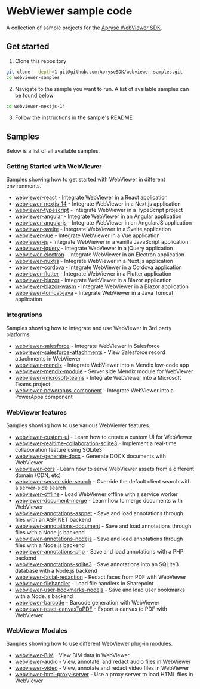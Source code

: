 # WebViewer sample code

A collection of sample projects for the [Apryse WebViewer SDK](https://apryse.com/products/webviewer).

## Get started

1. Clone this repository

```bash
git clone --depth=1 git@github.com:ApryseSDK/webviewer-samples.git
cd webviewer-samples
```

2. Navigate to the sample you want to run. A list of available samples can be found below

```bash
cd webviewer-nextjs-14
```

3. Follow the instructions in the sample's README

## Samples

Below is a list of all available samples.

### Getting Started with WebViewer
Samples showing how to get started with WebViewer in different environments.

- [webviewer-react](./webviewer-react) - Integrate WebViewer in a React application
- [webviewer-nextjs-14](./webviewer-nextjs-14) - Integrate WebViewer in a Next.js application
- [webviewer-typescript](./webviewer-typescript) - Integrate WebViewer in a TypeScript project
- [webviewer-angular](./webviewer-angular) - Integrate WebViewer in an Angular application
- [webviewer-angularjs](./webviewer-angularjs) - Integrate WebViewer in an AngularJS application
- [webviewer-svelte](./webviewer-svelte) - Integrate WebViewer in a Svelte application
- [webviewer-vue](./webviewer-vue) - Integrate WebViewer in a Vue application
- [webviewer-js](./webviewer-js) - Integrate WebViewer in a vanilla JavaScript application
- [webviewer-jquery](./webviewer-jquery) - Integrate WebViewer in a jQuery application
- [webviewer-electron](./webviewer-electron) - Integrate WebViewer in an Electron application
- [webviewer-nuxtjs](./webviewer-nuxtjs) - Integrate WebViewer in a Nuxt.js application
- [webviewer-cordova](./webviewer-cordova) - Integrate WebViewer in a Cordova application
- [webviewer-flutter](./webviewer-flutter) - Integrate WebViewer in a Flutter application
- [webviewer-blazor](./webviewer-blazor) - Integrate WebViewer in a Blazor application
- [webviewer-blazor-wasm](./webviewer-blazor-wasm) - Integrate WebViewer in a Blazor application
- [webviewer-tomcat-java](./webviewer-tomcat-java) - Integrate WebViewer in a Java Tomcat application

### Integrations
Samples showing how to integrate and use WebViewer in 3rd party platforms.

- [webviewer-salesforce](./webviewer-salesforce) - Integrate WebViewer in Salesforce
- [webviewer-salesforce-attachments](./webviewer-salesforce-attachments) - View Salesforce record attachments in WebViewer
- [webviewer-mendix](./webviewer-mendix) - Integrate WebViewer into a Mendix low-code app
- [webviewer-mendix-module](./webviewer-mendix-module) - Server side Mendix module for WebViewer
- [webviewer-microsoft-teams](./webviewer-microsoft-teams) - Integrate WebViewer into a Microsoft Teams project
- [webviewer-powerapps-component](./webviewer-powerapps-component) - Integrate WebViewer into a PowerApps component

### WebViewer features
Samples showing how to use various WebViewer features.

- [webviewer-custom-ui](./webviewer-custom-ui) - Learn how to create a custom UI for WebViewer
- [webviewer-realtime-collaboration-sqlite3](./webviewer-realtime-collaboration-sqlite3) - Implement a real-time collaboration feature using SQLite3
- [webviewer-generate-docx](./webviewer-generate-docx) - Generate DOCX documents with WebViewer
- [webviewer-cors](./webviewer-cors) - Learn how to serve WebViewer assets from a different domain (CDN, etc)
- [webviewer-server-side-search](./webviewer-server-side-search) - Override the default client search with a server-side search
- [webviewer-offline](./webviewer-offline) - Load WebViewer offline with a service worker
- [webviewer-document-merge](./webviewer-document-merge) - Learn how to merge documents with WebViewer
- [webviewer-annotations-aspnet](./webviewer-annotations-aspnet) - Save and load annotations through files with an ASP.NET backend
- [webviewer-annotations-document](./webviewer-annotations-document) - Save and load annotations through files with a Node.js backend
- [webviewer-annotations-nodejs](./webviewer-annotations-nodejs) - Save and load annotations through files with a Node.js backend
- [webviewer-annotations-php](./webviewer-annotations-php) - Save and load annotations with a PHP backend
- [webviewer-annotations-sqlite3](./webviewer-annotations-sqlite3) - Save annotations into an SQLite3 database with a Node.js backend
- [webviewer-facial-redaction](./webviewer-facial-redaction) - Redact faces from PDF with WebViewer
- [webviewer-filehandler](./webviewer-filehandler)  - Load file handlers in Sharepoint
- [webviewer-user-bookmarks-nodejs](./webviewer-user-bookmarks-nodejs) - Save and load user bookmarks with a Node.js backend
- [webviewer-barcode](./webviewer-barcode) - Barcode generation with WebViewer
- [webviewer-react-canvasToPDF](./webviewer-react-canvasToPDF) - Export a canvas to PDF with WebViewer

### WebViewer Modules
Samples showing how to use different WebViewer plug-in modules.

- [webviewer-BIM](./webviewer-BIM) - View BIM data in WebViewer
- [webviewer-audio](./webviewer-audio) - View, annotate, and redact audio files in WebViewer
- [webviewer-video](./webviewer-video) - View, annotate and redact video files in WebViewer
- [webviewer-html-proxy-server](./webviewer-html-proxy-server) - Use a proxy server to load HTML files in WebViewer